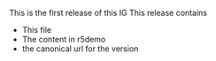 This is the first release of this IG
This release contains

* This file
* The content in r5demo
* the canonical url for the version
